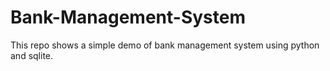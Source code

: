 # Bank-Management-System
This repo shows a simple demo of bank management system using python and sqlite.
